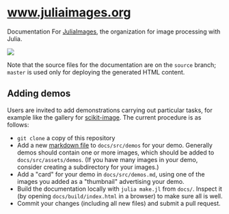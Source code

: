 # www.juliaimages.org

Documentation For [JuliaImages](https://github.com/JuliaImages), the organization for image processing with Julia.

[![](https://img.shields.io/badge/docs-latest-blue.svg)](https://juliaimages.github.io/latest)

Note that the source files for the documentation are on the `source`
branch; `master` is used only for deploying the generated HTML
content.

## Adding demos

Users are invited to add demonstrations carrying out particular tasks, for example like the gallery for [scikit-image](http://scikit-image.org/docs/stable/auto_examples/).
The current procedure is as follows:

- `git clone` a copy of this repository
- Add a new [markdown file](https://en.wikipedia.org/wiki/Markdown) to `docs/src/demos` for your demo. Generally demos should contain one or more images, which should be added to `docs/src/assets/demos`. (If you have many images in your demo, consider creating a subdirectory for your images.)
- Add a "card" for your demo in `docs/src/demos.md`, using one of the images you added as a "thumbnail" advertising your demo.
- Build the documentation locally with `julia make.jl` from `docs/`. Inspect it (by opening `docs/build/index.html` in a browser) to make sure all is well.
- Commit your changes (including all new files) and submit a pull request.
